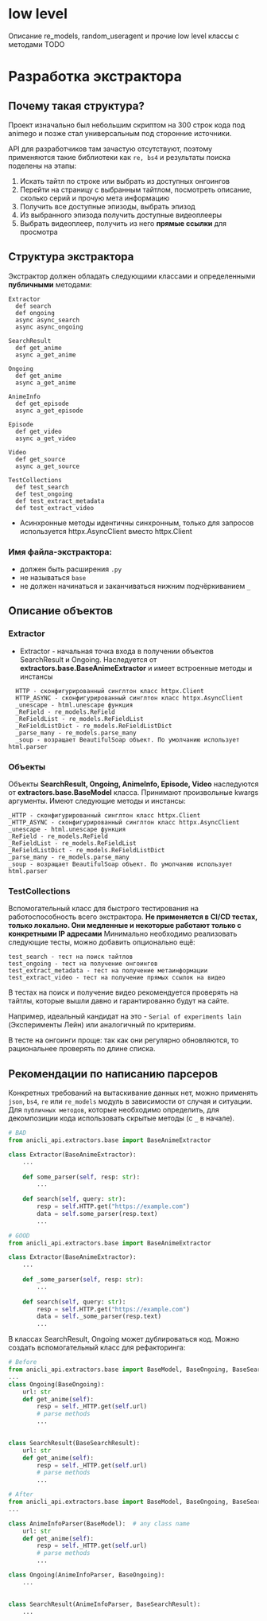# low level
Описание re_models, random_useragent и прочие low level классы с методами
TODO

# Разработка экстрактора

## Почему такая структура?
Проект изначально был небольшим скриптом на 300 строк кода под animego и 
позже стал универсальным под сторонние источники.

API для разработчиков там зачастую отсутствуют, поэтому применяются такие библиотеки как `re, bs4` 
и результаты поиска поделены на этапы:
1. Искать тайтл по строке или выбрать из доступных онгоингов
2. Перейти на страницу с выбранным тайтлом, посмотреть описание, сколько серий и прочую мета информацию
3. Получить все доступные эпизоды, выбрать эпизод
4. Из выбранного эпизода получить доступные видеоплееры
5. Выбрать видеоплеер, получить из него __прямые ссылки__ для просмотра

## Структура экстрактора
Экстрактор должен обладать следующими классами и определенными __публичными__ методами:
```shell
Extractor
  def search
  def ongoing
  async async_search
  async async_ongoing

SearchResult
  def get_anime
  async a_get_anime

Ongoing
  def get_anime
  async a_get_anime

AnimeInfo
  def get_episode
  async a_get_episode

Episode
  def get_video
  async a_get_video

Video
  def get_source
  async a_get_source

TestCollections
  def test_search
  def test_ongoing
  def test_extract_metadata
  def test_extract_video
```

* Асинхронные методы идентичны синхронным, только для запросов используется httpx.AsyncClient вместо httpx.Client

### Имя файла-экстрактора:
* должен быть расширения `.py`
* не называться `base`
* не должен начинаться и заканчиваться нижним подчёркиванием `_` 

## Описание объектов

### Extractor
* Extractor - начальная точка входа в получении объектов SearchResult и Ongoing. 
Наследуется от **extractors.base.BaseAnimeExtractor** и имеет встроенные методы и инстансы
```shell
  HTTP - сконфигурированный синглтон класс httpx.Client
  HTTP_ASYNC - сконфигурированный синглтон класс httpx.AsyncClient
  _unescape - html.unescape функция
  _ReField - re_models.ReField
  _ReFieldList - re_models.ReFieldList
  _ReFieldListDict - re_models.ReFieldListDict
  _parse_many - re_models.parse_many
  _soup - возращает BeautifulSoap объект. По умолчанию использует html.parser
```
### Объекты

Объекты **SearchResult, Ongoing, AnimeInfo, Episode, Video** наследуются от **extractors.base.BaseModel** класса. 
Принимают произвольные kwargs аргументы. 
Имеют следующие методы и инстансы:
```shell
_HTTP - сконфигурированный синглтон класс httpx.Client
_HTTP_ASYNC - сконфигурированный синглтон класс httpx.AsyncClient
_unescape - html.unescape функция
_ReField - re_models.ReField
_ReFieldList - re_models.ReFieldList
_ReFieldListDict - re_models.ReFieldListDict
_parse_many - re_models.parse_many
_soup - возращает BeautifulSoap объект. По умолчанию использует html.parser
```
### TestCollections
Вспомогательный класс для быстрого тестирования на работоспособность всего экстрактора.
**Не применяется в CI/CD тестах, только локально. Они медленные и некоторые работают только с конкретными IP адресами**
Минимально необходимо реализовать следующие тесты, можно добавить опционально ещё:
```shell
test_search - тест на поиск тайтлов
test_ongoing - тест на получение онгоингов
test_extract_metadata - тест на получение метаинформации
test_extract_video - тест на получение прямых ссылок на видео
```
В тестах на поиск и получение видео рекомендуется проверять на тайтлы, которые вышли давно 
и гарантированно будут на сайте. 

Например, идеальный кандидат на это - `Serial of experiments lain` (Эксперименты Лейн) или аналогичный по критериям.

В тесте на онгоинги проще: так как они регулярно обновляются, то рациональнее проверять по длине списка.

## Рекомендации по написанию парсеров

Конкретных требований на вытаскивание данных нет, можно применять `json`, `bs4`, `re` или `re_models` модуль 
в зависимости от случая и ситуации. Для `публичных методов`, 
которые необходимо определить, для декомпозиции кода использовать скрытые методы (с `_` в начале).

```python
# BAD
from anicli_api.extractors.base import BaseAnimeExtractor

class Extractor(BaseAnimeExtractor):
    ...
    
    def some_parser(self, resp: str):
        ...
    
    def search(self, query: str):
        resp = self.HTTP.get("https://example.com")
        data = self.some_parser(resp.text)
        ...
```
```python
# GOOD
from anicli_api.extractors.base import BaseAnimeExtractor

class Extractor(BaseAnimeExtractor):
    ...
    
    def _some_parser(self, resp: str):
        ...
    
    def search(self, query: str):
        resp = self.HTTP.get("https://example.com")
        data = self._some_parser(resp.text)
        ...
```

В классах SearchResult, Ongoing может дублироваться код. Можно создать вспомогательный класс для рефакторинга:
```python
# Before
from anicli_api.extractors.base import BaseModel, BaseOngoing, BaseSearchResult
...
class Ongoing(BaseOngoing):
    url: str
    def get_anime(self):
        resp = self._HTTP.get(self.url)
        # parse methods
        ...
        

class SearchResult(BaseSearchResult):
    url: str
    def get_anime(self):
        resp = self._HTTP.get(self.url)
        # parse methods
        ...
```
```python
# After
from anicli_api.extractors.base import BaseModel, BaseOngoing, BaseSearchResult
...

class AnimeInfoParser(BaseModel):  # any class name
    url: str
    def get_anime(self):
        resp = self._HTTP.get(self.url)
        # parse methods
        ...

class Ongoing(AnimeInfoParser, BaseOngoing):
    ...
        

class SearchResult(AnimeInfoParser, BaseSearchResult):
    ...
```
